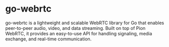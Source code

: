 # go-webrtc
go-webrtc is a lightweight and scalable WebRTC library for Go that enables peer-to-peer audio, video, and data streaming. Built on top of Pion WebRTC, it provides an easy-to-use API for handling signaling, media exchange, and real-time communication.
